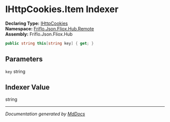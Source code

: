 ﻿<!--  
  <auto-generated>   
    The contents of this file were generated by a tool.  
    Changes to this file may be list if the file is regenerated  
  </auto-generated>   
-->

# IHttpCookies.Item Indexer

**Declaring Type:** [IHttpCookies](../index.md)  
**Namespace:** [Friflo.Json.Fliox.Hub.Remote](../../index.md)  
**Assembly:** Friflo.Json.Fliox.Hub

```csharp
public string this[string key] { get; }
```

## Parameters

`key`  string

## Indexer Value

string

___

*Documentation generated by [MdDocs](https://github.com/ap0llo/mddocs)*
